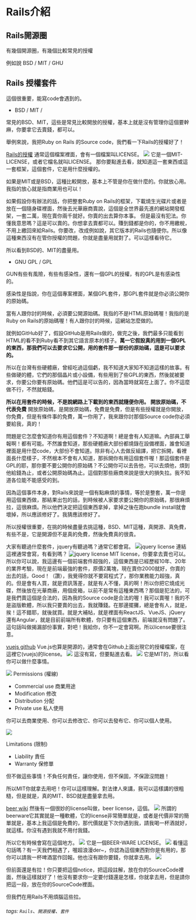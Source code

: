 # Rails介紹

## Rails開源圈

有幾個開源圈，有幾個比較常見的授權

例如說 BSD / MIT / GHU

## Rails 授權套件

這個很重要，能寫code會遇到的。

* BSD / MIT /

常見的BSD、MIT，這些是常見比較開放的授權，基本上就是沒有管理你這個要幹麻，你要拿它去賣錢，都可以。

舉例來說，我把Ruby on Rails 的Source code，我們看一下Rails的授權好了！

[Rails的授權](https://github.com/rails/rails)
通常這個檔案裡面，會有一個檔案叫LICENSE。
![](https://i.imgur.com/zQbzYw1.png)
它是一個MIT-LICENSE，或者它檔名就叫LICENSE。
那你要點進去看，就知道這一套東西或這一套框架，這個套件，它是用什麼授權的。

如果是MIT或是BSD，這種比較開放，基本上不管是你在做什麼的。你就放心用。我指的放心就是指商業用也可以！

如果假設你有辦法的話，你把整套Ruby on Rails的框架，下載燒生光碟片或者是放在一個隨身碟裡面，然後去光華廠商賣說，這個是全世界最先進的網站開發框架，一套二萬，現在賣你兩千就好。你賣的出去算你本事。
但是最沒有犯法。你懂我意思嗎？這是可以賣的。你想拿去賣都可以。賺到錢都是你的，你不用繳稅，不用上繳回來給Rails。你要改，改成例如說，其它版本的Rails也隨便你。所以像這種東西沒有在管你授權的問題，你就是盡量用就對了。可以這樣看待它。

所以看到BSD的、MIT的盡量用。

* GNU GPL / GPL

GUN有些有風險，有些有感染性，還有一個GPL的授權，有的GPL是有感染性的。

感染性是指說，你在這個專案裡面，某個GPL套件，那GPL套件就是你必須公開你的原始碼。

當有人跟你討的時候，必須要公開源始碼。我指的不是HTML原始碼喔！我指的是Ruby on Rails的原始碼喔！有人跟你討的時候，這網站怎麼做的。

就例如GitHub好了，假設GitHub是用Rails做的，做完之後，我們最多只能看到HTML的看不到Ruby看不到其它語言原本的樣子。**萬一它假設真的用到一個GPL的東西，那我們可以去要求它公開，用的套件那一部份的原始碼，這是可以要求的。**

所以在台灣有些硬體廠，曾經吃過這個虧，我不知道大家知不知道這樣的故事。有些做硬的體，它們的那個晶片或小設備，有些用到了些GPL的東西，然後就被要求，你要公你要有原始碼。他們這是可以告的，因為當時就寫在上面了。你不這麼做不行，不然就賠錢。

**所以在用套件的時候，不是說網路上下載到的東西就隨便你用。**
**開放原始碼，不代表免費**
開放原始碼，是開放原始碼，免費是免費，但是有些授權就是你開放，你免費，但是有條件事的免費，萬一你用了，我來跟你討那個Source code你必須要給我，真的！

問題是它怎麼會知道你有用這個套件？不知道啊！總是會有人知道嘛。內部員工舉報啊！都有可能。不然誰會知道，那些硬體廠大部份都燒錄在設備裡面，誰會知道裡面是用什麼code，大部份不會知道。除非有心人去做反組譯，把它拆開，看裡面長什麼樣子，不然根本不會有人知道，那拆開你有用這個套件喔！那這個套件是GPL的耶，那你要不要公開你的原始碼？不公開你可以去告他，可以去煩他，煩到他給錢為止，或者公開原始碼為止。這個對那些廠商來說是很大的損失拉。我不知道各位能不能感受的到。

因為這個事件本身，對Rails來說是一個有點麻煩的事情，等於是整套，萬一你是用這個東西做，那結果出包的話，到時候被人家要求要公開你的原始碼，那很麻煩拉，這很麻煩。所以他們決定把這個東西拿掉，拿掉之後在跑bundle install就會壞掉，所以應該修好了。我猜應該修好了。

所以授權很重要，在挑的時候盡量去挑這種，BSD、MIT這種，真開源、真免費，有些不是，它是開源但不是真的免費，然後免費真的很貴。

大家有聽過什麼套件，jquery有聽過嗎？通常它都會寫。
![jquery license 連結](https://i.imgur.com/bs2vpa0.png)
這裡通常會寫，有看到嗎？
![jquery license](https://i.imgur.com/yYtnR5l.png)
MIT license，你要拿去賣也可以。所以你可以說，我這邊有一個前端套件超強的，這個東西是已經歷經10年、20年的業界考驗，現在是前端最強的套件，原價2萬塊，現在賣你2000就好，你賣的出去的話，Good！（讚），我覺得你就不要寫程式了，那你業務能力超強，真的。但是會有人買，就是資訊落差，就是有人不懂，真的啊！所以你把它燒成光碟，然後放在光華商廠，用個皮箱，以前不是常有這種東西嗎？那個是犯法的，可是我們賣這個是合法的，因為我的Source code是合法的喔！我可以賣喔！我的不是盜版軟體，所以我只要賣的出去，我就賺錢。在那邊擺攤，總是會有人，就是，挨！這不錯耶，就後就買。就是大補帖，就是裡面有ReactJS、VueJS、jQuery還有Angular，就是目前前端所有軟體，你只要有這個東西，前端就沒有問題了。這句話叫做揭漏部份事實，對吧！我給你，你不一定會寫啊。所以license要很注意。

[vuejs github](https://github.com/vuejs/vue)
Vue.js也算是開源的，通常會在Github上面出現它的授權檔案，在這裡它(vuejs)的license。
![](https://i.imgur.com/kdaRyst.png)
這沒有寫，但要點進去看。
![](https://i.imgur.com/hFxceFt.png)
它是MIT的，所以看你可以做什麼事情。

![](https://i.imgur.com/Ts0ImZm.png)
Permissions (權線)
* Commercial use 商業用途
* Modification   修改
* Distribution   分配
* Private use    私人使用

你可以去商業使用、你可以去修改它、你可以去發布它、你可以個人使用。

![](https://i.imgur.com/t0Ew3DN.png)

Limitations (限制)
* Liability 責任
* Warranty  保修單

但不做這些事情！不負任何責任，讓你使用，但不保固，不保證沒問題！

所以MIT你就拿去用吧！你可以這樣理解。對法律人來講，我可以這樣講的很粗糙，但是就是，真的MIT、BSD就是盡量拿去用。

[beer wiki](https://en.wikipedia.org/wiki/Beerware)
然後有一個很妙的license叫做，beer license，這個。
![](https://i.imgur.com/O6yYRAm.png)
所謂的beerware它其實就是一種軟體，它的license非常簡單就是，或者是代價非常的簡單就是，基本上我這個是免費的，那代價就是下次你遇到我，請我喝一杯酒就好，就這樣。你沒有遇到我就不用付我錢。


所以它有時候會寫在這個地方。
![](https://i.imgur.com/fRQhikW.png)
它是一個BEER-WARE LICENSE。
![](https://i.imgur.com/NtKoSeZ.png)
看懂這句話嗎？有一天我們相遇了，喔超浪漫der~，你認為這個東西對你是有用的，那你可以請我一杯啤酒當作回報。他也沒有跟你要錢，你就拿去用。
![](https://i.imgur.com/LXKT3Qe.png)

但前面還是有拉！你只要把這個notice，把這段註解，放在你的SourceCode裡面，然後這樣就好了！他沒有要求你一定要付錢還是怎樣，你就拿去用，但是請你把這一段，放在你的SourceCode裡面。

但我們在用Rails不用煩腦這些拉。

###### tags: `Rails`、`開源授權`、`套件`

